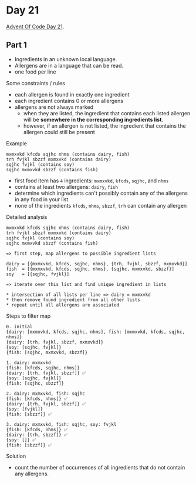 # Day 21

[Advent Of Code Day 21](https://adventofcode.com/2020/day/21).

## Part 1

* Ingredients in an unknown local language.
* Allergens are in a language that can be read.
* one food per line

Some constraints / rules

* each allergen is found in exactly one ingredient
* each ingredient contains 0 or more allergens
* allergens are not always marked
  * when they are listed, the ingredient that contains each listed allergen will be **somewhere in the corresponding ingredients list**.
  * however, if an allergen is not listed, the ingredient that contains the allergen could still be present

Example

```
mxmxvkd kfcds sqjhc nhms (contains dairy, fish)
trh fvjkl sbzzf mxmxvkd (contains dairy)
sqjhc fvjkl (contains soy)
sqjhc mxmxvkd sbzzf (contains fish)
```

* first food item has `4` ingredients: `mxmxvkd`, `kfcds`, `sqjhc`, and `nhms`
* contains at least two allergens: `dairy`, `fish`
* determine which ingredients can't possibly contain any of the allergens in any food in your list
* none of the ingredients `kfcds`, `nhms`, `sbzzf`, `trh` can contain any allergen

Detailed analysis

```
mxmxvkd kfcds sqjhc nhms (contains dairy, fish)
trh fvjkl sbzzf mxmxvkd (contains dairy)
sqjhc fvjkl (contains soy)
sqjhc mxmxvkd sbzzf (contains fish)

=> first step, map allergens to possible ingredient lists

dairy = [{mxmxvkd, kfcds, sqjhc, nhms}, {trh, fvjkl, sbzzf, mxmxvkd}]
fish  = [{mxmxvkd, kfcds, sqjhc, nhms}, {sqjhc, mxmxvkd, sbzzf}]
soy   = [{sqjhc, fvjkl}]

=> iterate over this list and find unique ingredient in lists

* intersection of all lists per line => dairy = mxmxvkd
* then remove found ingredient from all other lists
* repeat until all allergens are associated
```

Steps to filter map

```
0. initial
{dairy: [mxmxvkd, kfcds, sqjhc, nhms], fish: [mxmxvkd, kfcds, sqjhc, nhms]}
{dairy: [trh, fvjkl, sbzzf, mxmxvkd]}
{soy: [sqjhc, fvjkl]}
{fish: [sqjhc, mxmxvkd, sbzzf]}

1. dairy: mxmxvkd
{fish: [kfcds, sqjhc, nhms]}
{dairy: [trh, fvjkl, sbzzf]} ✅
{soy: [sqjhc, fvjkl]}
{fish: [sqjhc, sbzzf]}

2. dairy: mxmxvkd, fish: sqjhc
{fish: [kfcds, nhms]} ✅
{dairy: [trh, fvjkl, sbzzf]} ✅
{soy: [fvjkl]}
{fish: [sbzzf]} ✅

3. dairy: mxmxvkd, fish: sqjhc, soy: fvjkl
{fish: [kfcds, nhms]} ✅
{dairy: [trh, sbzzf]} ✅
{soy: []} ✅
{fish: [sbzzf]} ✅
```

Solution

* count the number of occurrences of all ingredients that do not contain any allergens.

